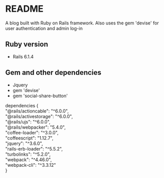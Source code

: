 # README

A blog built with Ruby on Rails framework. Also uses the gem 'devise' for user authentication and admin log-in

## Ruby version
- Rails 6.1.4

## Gem and other dependencies
- Jquery
- gem 'devise'
- gem 'social-share-button'
 
 
 dependencies { \
   "@rails/actioncable": "^6.0.0", \
   "@rails/activestorage": "^6.0.0", \
   "@rails/ujs": "^6.0.0", \
   "@rails/webpacker": "5.4.0", \
   "coffee-loader": "^3.0.0", \
   "coffeescript": "1.12.7", \
   "jquery": "^3.6.0", \
   "rails-erb-loader": "^5.5.2", \
   "turbolinks": "^5.2.0", \
   "webpack": "^4.46.0", \
   "webpack-cli": "^3.3.12" \
 }
